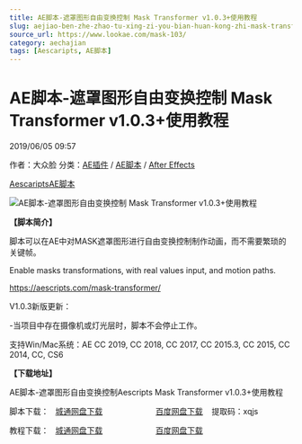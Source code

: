 ```yaml
---
title: AE脚本-遮罩图形自由变换控制 Mask Transformer v1.0.3+使用教程
slug: aejiao-ben-zhe-zhao-tu-xing-zi-you-bian-huan-kong-zhi-mask-transformer-v1-0-3-shi-yong-jiao-cheng
source_url: https://www.lookae.com/mask-103/
category: aechajian
tags: [Aescaripts, AE脚本]
---
```

# AE脚本-遮罩图形自由变换控制 Mask Transformer v1.0.3+使用教程

2019/06/05 09:57

作者：大众脸
分类：[AE插件](https://www.lookae.com/after-effects/aechajian/) / [AE脚本](https://www.lookae.com/after-effects/aescripts/) / [After Effects](https://www.lookae.com/after-effects/)

[Aescaripts](https://www.lookae.com/tag/aescaripts/)[AE脚本](https://www.lookae.com/tag/ae%e8%84%9a%e6%9c%ac/)

![AE脚本-遮罩图形自由变换控制 Mask Transformer v1.0.3+使用教程](https://www.lookae.com/wp-content/uploads/2019/02/Mask-Transformer-.jpg "AE脚本-遮罩图形自由变换控制 Mask Transformer v1.0.3+使用教程-LookAE.com")

**【脚本简介】**

脚本可以在AE中对MASK遮罩图形进行自由变换控制制作动画，而不需要繁琐的关键帧。

Enable masks transformations, with real values input, and motion paths.

https://aescripts.com/mask-transformer/

V1.0.3新版更新：

-当项目中存在摄像机或灯光层时，脚本不会停止工作。

支持Win/Mac系统：AE CC 2019, CC 2018, CC 2017, CC 2015.3, CC 2015, CC 2014, CC, CS6

**【下载地址】**

AE脚本-遮罩图形自由变换控制Aescripts Mask Transformer v1.0.3+使用教程

脚本下载：   [城通网盘下载](https://lookae.ctfile.com/fs/680462-377762606)                        [百度网盘下载](https://pan.baidu.com/s/1KbA33tsdlFJLhTtnUQDRzw)    提取码：xqjs

教程下载：   [城通网盘下载](https://lookae.ctfile.com/fs/680462-336688899)                        [百度网盘下载](https://pan.baidu.com/s/1yorzt1jFA1-rLtlj-N3DPw)
